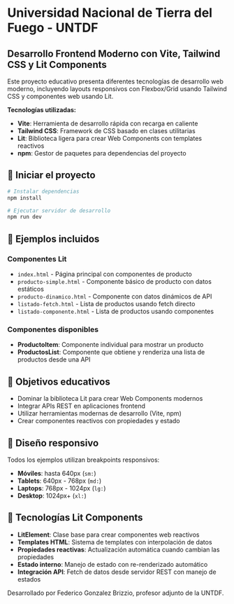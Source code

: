 # Universidad Nacional de Tierra del Fuego - UNTDF

## Desarrollo Frontend Moderno con Vite, Tailwind CSS y Lit Components

Este proyecto educativo presenta diferentes tecnologías de desarrollo web moderno, incluyendo layouts responsivos con Flexbox/Grid usando Tailwind CSS y componentes web usando Lit.

**Tecnologías utilizadas:**
- **Vite**: Herramienta de desarrollo rápida con recarga en caliente
- **Tailwind CSS**: Framework de CSS basado en clases utilitarias
- **Lit**: Biblioteca ligera para crear Web Components con templates reactivos
- **npm**: Gestor de paquetes para dependencias del proyecto

## 🚀 Iniciar el proyecto

```bash
# Instalar dependencias
npm install

# Ejecutar servidor de desarrollo
npm run dev
```

## 📁 Ejemplos incluidos

### Componentes Lit
- `index.html` - Página principal con componentes de producto
- `producto-simple.html` - Componente básico de producto con datos estáticos
- `producto-dinamico.html` - Componente con datos dinámicos de API
- `listado-fetch.html` - Lista de productos usando fetch directo
- `listado-componente.html` - Lista de productos usando componentes

### Componentes disponibles
- **ProductoItem**: Componente individual para mostrar un producto
- **ProductosList**: Componente que obtiene y renderiza una lista de productos desde una API

## 🎯 Objetivos educativos

- Dominar la biblioteca Lit para crear Web Components modernos
- Integrar APIs REST en aplicaciones frontend
- Utilizar herramientas modernas de desarrollo (Vite, npm)
- Crear componentes reactivos con propiedades y estado

## 📱 Diseño responsivo

Todos los ejemplos utilizan breakpoints responsivos:
- **Móviles**: hasta 640px (`sm:`)
- **Tablets**: 640px - 768px (`md:`)
- **Laptops**: 768px - 1024px (`lg:`)
- **Desktop**: 1024px+ (`xl:`)

## 🧰 Tecnologías Lit Components

- **LitElement**: Clase base para crear componentes web reactivos
- **Templates HTML**: Sistema de templates con interpolación de datos
- **Propiedades reactivas**: Actualización automática cuando cambian las propiedades
- **Estado interno**: Manejo de estado con re-renderizado automático
- **Integración API**: Fetch de datos desde servidor REST con manejo de estados

Desarrollado por Federico Gonzalez Brizzio, profesor adjunto de la UNTDF.

